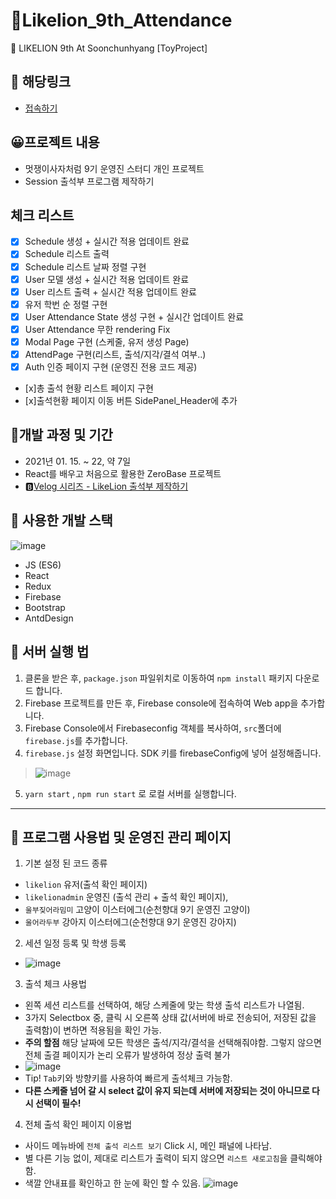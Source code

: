 # 🦁Likelion_9th_Attendance
🦁 LIKELION 9th At Soonchunhyang [ToyProject]

## 🔗 해당링크
- [접속하기](https://minsgy.dev/)

## 😀프로젝트 내용
- 멋쟁이사자처럼 9기 운영진 스터디 개인 프로젝트
- Session 출석부 프로그램 제작하기

## 체크 리스트

- [x] Schedule 생성 + 실시간 적용 업데이트 완료
- [x] Schedule 리스트 출력
- [x] Schedule 리스트 날짜 정렬 구현
- [x] User 모델 생성 + 실시간 적용 업데이트 완료
- [x] User 리스트 출력 + 실시간 적용 업데이트 완료
- [x] 유저 학번 순 정렬 구현
- [x] User Attendance State 생성 구현 + 실시간 업데이트 완료
- [x] User Attendance 무한 rendering Fix
- [x] Modal Page 구현 (스케줄, 유저 생성 Page)
- [x] AttendPage 구현(리스트, 출석/지각/결석 여부..)
- [x] Auth 인증 페이지 구현 (운영진 전용 코드 제공)
- [x]총 출석 현황 리스트 페이지 구현
- [x]출석현황 페이지 이동 버튼 SidePanel_Header에 추가

## 🔨개발 과정 및 기간
- 2021년 01. 15. ~ 22, 약 7일
- React를 배우고 처음으로 활용한 ZeroBase 프로젝트
- 🅱[Velog 시리즈 - LikeLion 출석부 제작하기](https://velog.io/@minsgy/series/Toyproject)

## 📃 사용한 개발 스택

![image](https://user-images.githubusercontent.com/60251579/104798928-3ceec700-580e-11eb-8346-cc81394b5324.png)

- JS (ES6)
- React
- Redux
- Firebase
- Bootstrap
- AntdDesign


## 🔨 서버 실행 법
1. 클론을 받은 후, `package.json` 파일위치로 이동하여 `npm install` 패키지 다운로드 합니다.
2. Firebase 프로젝트를 만든 후, Firebase console에 접속하여 Web app을 추가합니다.
3. Firebase Console에서 Firebaseconfig 객체를 복사하여, `src`폴더에 `firebase.js`를 추가합니다.
4. `firebase.js` 설정 화면입니다. SDK 키를 firebaseConfig에 넣어 설정해줍니다.  
> ![image](https://user-images.githubusercontent.com/60251579/105568483-028ca900-5d7d-11eb-904b-7258a53edb8f.png)
5. `yarn start` , `npm run start` 로 로컬 서버를 실행합니다.

---

## 📃 프로그램 사용법 및 운영진 관리 페이지
1. 기본 설정 된 코드 종류
- `likelion` 유저(출석 확인 페이지) 
- `likelionadmin` 운영진 (출석 관리 + 출석 확인 페이지),
- `울부짖어라밈미` 고양이 이스터에그(순천향대 9기 운영진 고양이)
- `울어라두부` 강아지 이스터에그(순천향대 9기 운영진 강아지)

2. 세션 일정 등록 및 학생 등록
- ![image](https://user-images.githubusercontent.com/60251579/105568593-053bce00-5d7e-11eb-9892-33c169110308.png)

3. 출석 체크 사용법
- 왼쪽 세션 리스트를 선택하여, 해당 스케줄에 맞는 학생 출석 리스트가 나열됨.
- 3가지 Selectbox 중, 클릭 시 오른쪽 상태 값(서버에 바로 전송되어, 저장된 값을 출력함)이 변하면 적용됨을 확인 가능.
- **주의 할점** 해당 날짜에 모든 학생은 출석/지각/결석을 선택해줘야함. 그렇지 않으면 전체 출결 페이지가 논리 오류가 발생하여 정상 출력 불가
- ![image](https://user-images.githubusercontent.com/60251579/105568623-2ef4f500-5d7e-11eb-8ae1-a6b4fb4a26b8.png)
- Tip! `Tab`키와 방향키를 사용하여 빠르게 출석체크 가능함. 
- **다른 스케줄 넘어 갈 시 select 값이 유지 되는데 서버에 저장되는 것이 아니므로 다시 선택이 필수!**

4. 전체 출석 확인 페이지 이용법
- 사이드 메뉴바에 `전체 출석 리스트 보기` Click 시, 메인 패널에 나타남.
- 별 다른 기능 없이, 제대로 리스트가 출력이 되지 않으면 `리스트 새로고침`을 클릭해야함.
- 색깔 안내표를 확인하고 한 눈에 확인 할 수 있음.
![image](https://user-images.githubusercontent.com/60251579/105568699-d2460a00-5d7e-11eb-922b-169e5196db69.png)
